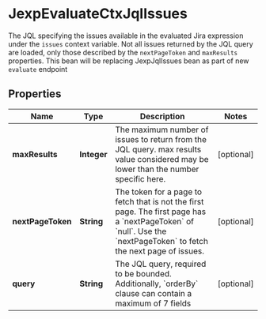 

# JexpEvaluateCtxJqlIssues

The JQL specifying the issues available in the evaluated Jira expression under the `issues` context variable. Not all issues returned by the JQL query are loaded, only those described by the `nextPageToken` and `maxResults` properties. This bean will be replacing JexpJqlIssues bean as part of new `evaluate` endpoint

## Properties

| Name | Type | Description | Notes |
|------------ | ------------- | ------------- | -------------|
|**maxResults** | **Integer** | The maximum number of issues to return from the JQL query. max results value considered may be lower than the number specific here. |  [optional] |
|**nextPageToken** | **String** | The token for a page to fetch that is not the first page. The first page has a &#x60;nextPageToken&#x60; of &#x60;null&#x60;. Use the &#x60;nextPageToken&#x60; to fetch the next page of issues. |  [optional] |
|**query** | **String** | The JQL query, required to be bounded. Additionally, &#x60;orderBy&#x60; clause can contain a maximum of 7 fields |  [optional] |



